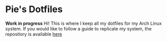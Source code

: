 # Pie's Dotfiles

**Work in progress**
Hi! This is where I keep all my dotfiles for my Arch Linux system. If you would like to follow a guide to replicate my system, the repository is available [here]()
